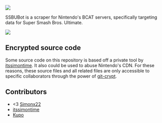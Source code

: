 ![](https://cdn.oatmealdome.me/image/SSBUBot-logo-dark-big.png)

SSBUBot is a scraper for Nintendo's BCAT servers, specifically targeting data for Super Smash Bros. Ultimate.

[![](https://cdn.oatmealdome.me/image/SSBUBot-Disocrd-small.png)](https://discordbots.org/bot/528461563468709889)

## Encrypted source code

Some source code on this repository is based off a private tool by [itssimontime](https://github.com/simontime). It also could be used to abuse Nintendo's CDN. For these reasons, these source files and all related files are only accessible to specific collaborators through the power of [git-crypt](https://github.com/AGWA/git-crypt).

## Contributors

* <3 [Simonx22](https://github.com/Simonx22)
* [itssimontime](https://github.com/simontime)
* [Kupo](https://twitter.com/KupoKappa)
